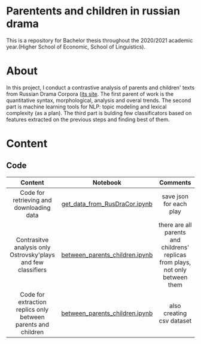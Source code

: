 # Parentents and children in russian drama
This is a repository for Bachelor thesis throughout the 2020/2021 academic year.(Higher School of Economic, School of Linguistics). 

# About 
In this project, I conduct a contrastive analysis of parents and children' texts from Russian Drama Corpora ([its site](https://dracor.org/). The first parent of work is the quantitative syntax, morphological, analysis and overal trends. The second part is machine learning tools for NLP: topic modeling and lexical complexity (as a plan). The third part is bulding few classificators based on features extracted on the previous steps and finding best of them. 

# Content
## Code
|**Content**|**Notebook**|**Comments**|
|:--:|:--:|:--:|
|Code for retrieving and downloading data|[get_data_from_RusDraCor.ipynb](https://github.com/Gratisfo/Parentents-and-children/blob/main/get_data_from_RusDraCor.ipynb)|save json for each play|
|Contrasitve analysis only Ostrovsky'plays and few classifiers|[between_parents_children.ipynb](https://github.com/Gratisfo/Parentents-and-children/blob/main/Contrastive_analysis_RusDraCor.ipynb)|there are all parents and childrens' replicas from plays, not only between them|
|Code for extraction replics only between parents and children|[between_parents_children.ipynb](https://github.com/Gratisfo/Parentents-and-children/blob/main/between_parents_children.ipynb)|also creating csv dataset|
